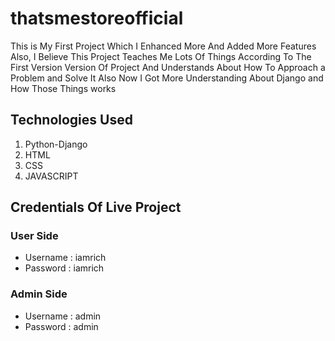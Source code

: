 # thatsmestoreofficial
This is My First Project Which I Enhanced More And Added More Features Also,
I Believe This Project Teaches Me Lots Of Things According To The First Version Version Of Project  And Understands About How To Approach a Problem and Solve It Also Now I Got More Understanding About Django and How Those Things works

Technologies Used
---------------------------

1) Python-Django
2) HTML
3) CSS
4) JAVASCRIPT

Credentials Of Live Project
-------------------------------

### User Side
* Username : iamrich
* Password : iamrich


### Admin Side
* Username : admin
* Password : admin

